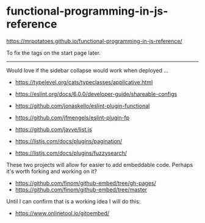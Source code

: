 # functional-programming-in-js-reference

https://mrpotatoes.github.io/functional-programming-in-js-reference/

To fix the tags on the start page later.

---

Would love if the sidebar collapse would work when deployed ...

* https://typelevel.org/cats/typeclasses/applicative.html

* https://eslint.org/docs/6.0.0/developer-guide/shareable-configs
* https://github.com/jonaskello/eslint-plugin-functional
* https://github.com/jfmengels/eslint-plugin-fp

* https://github.com/javve/list.js
* https://listjs.com/docs/plugins/pagination/
* https://listjs.com/docs/plugins/fuzzysearch/

<!-- 
  http://bilby.brianmckenna.org/#taggedsumconstructors
  
  https://github.com/jimf/fp-cheetsheet
    - https://github.com/jimf/fp-cheetsheet/blob/master/higher-order-recursion.md
    - https://github.com/jimf/fp-cheetsheet/blob/master/promises-as-futures.md

  https://github.com/paldepind/union-type/
  https://www.freecodecamp.org/news/functional-programming-in-js-with-practical-examples-part-1-87c2b0dbc276/
  
  https://geekocephale.com/blog/2018/10/08/fp
  https://kseo.github.io/posts/2015-06-18-total-functional-programming.html
  https://alvinalexander.com/photos/totality-rule-functional-programming

-->

These two projects will allow for easier to add embeddable code. Perhaps it's worth forking and working on it?
* https://github.com/finom/github-embed/tree/gh-pages/
* https://github.com/finom/github-embed/tree/master

Until I can confirm that is a working idea I will do this:
* https://www.onlinetool.io/gitoembed/

<!-- https://codepen.io/brenden/pen/Kwbpyj (JQUERY)
https://tympanus.net/codrops/2013/03/29/nested-accordion/
https://www.codeply.com/go/h5WTUsd59R/bootstrap-4-nested-accordion (JQUERY)
https://codepen.io/alexdevero/pen/avKpLX (PLAIN CSS)
https://web-crunch.com/how-to-create-accordion-vanilla-javascript/
	https://codepen.io/webcrunchblog/pen/JmOzzq
https://github.com/roszpun/vue-collapse/blob/master/docs/index.html


https://www.w3schools.com/howto/howto_js_treeview.asp
https://www.w3.org/TR/wai-aria-practices/examples/treeview/treeview-2/treeview-2b.html
https://www.cssscript.com/create-a-simple-tree-view-using-vanilla-javascript-js-treeview/
http://www.zzee.com/solutions/collapsible-menu-tree.html
 -->
